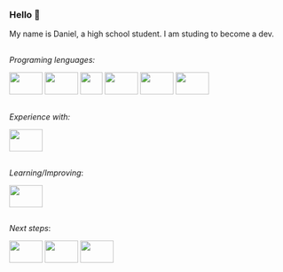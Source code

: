 <header>
  <link rel="stylesheet" href="https://cdn.jsdelivr.net/gh/devicons/devicon@v2.15.1/devicon.min.css">
</header>

### Hello 👋
My name is Daniel, a high school student. I am studing to become a dev.

##
_Programing lenguages:_
<div style="display: inline">
  <img height="40" width="60" src="https://cdn.jsdelivr.net/gh/devicons/devicon/icons/csharp/csharp-original.svg"/>
  <img height="40" width="60"src="https://cdn.jsdelivr.net/gh/devicons/devicon/icons/cplusplus/cplusplus-original.svg"/>
  <img height="40" widht="60"src="https://cdn.jsdelivr.net/gh/devicons/devicon/icons/java/java-plain.svg"/>        
  <img height="40" width="60"src="https://cdn.jsdelivr.net/gh/devicons/devicon/icons/python/python-plain.svg"/>
  <img height="40" width="60" src="https://cdn.jsdelivr.net/gh/devicons/devicon/icons/javascript/javascript-plain.svg" />
  <img height="40" width="60" src="https://cdn.jsdelivr.net/gh/devicons/devicon/icons/typescript/typescript-original.svg" />
</div>

##
_Experience with:_ 
<div>
  <img height="40" width="60" src="https://cdn.jsdelivr.net/gh/devicons/devicon/icons/react/react-original-wordmark.svg" />
</div>

##

_Learning/Improving_:
<div>
  <img height="40" width="60" src="https://cdn.jsdelivr.net/gh/devicons/devicon/icons/react/react-original-wordmark.svg" />        
</div>

##

_Next steps_:

<div>
  <img height="40" width="60" src="https://cdn.jsdelivr.net/gh/devicons/devicon/icons/flutter/flutter-original.svg" />        
  <img height="40" width="60" src="https://cdn.jsdelivr.net/gh/devicons/devicon/icons/kotlin/kotlin-plain.svg" /> 
  <img height="40" width="60" src="https://cdn.jsdelivr.net/gh/devicons/devicon/icons/r/r-original.svg" /> 
  
</div>
